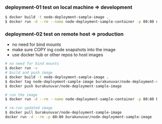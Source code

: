 ### deployment-01 test on local machine => development

```bash
$ docker build -t node-deployment-sample-image .
$ docker run -d --rm --name node-deployment-sample-container -p 80:80 node-deployment-sample-image
```

### deployment-02 test on remote host => production

- no need for bind mounts
- make sure COPY ing code snapshots into the image
- use docker hub or other repos to host images

```bash
# no need for bind mounts
$ docker run -v
# build and push image
$ docker build -t node-deployment-sample-image .
$ docker tag node-deployment-sample-image burakunuvar/node-deployment-sample-image
$ docker push burakunuvar/node-deployment-sample-image

# run the image
$ docker run -d --rm --name node-deployment-sample-container -p 80:80 burakunuvar/node-deployment-sample-image

# re-run updated image
$ docker pull burakunuvar/node-deployment-sample-image
docker run -d --rm -p 80:80 burakunuvar/node-deployment-sample-image

```

